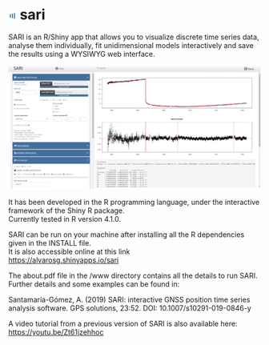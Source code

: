 # ![SARI logo](/www/favicon.png) sari 
SARI is an R/Shiny app that allows you to visualize discrete time series data, analyse them individually, fit unidimensional models interactively and save the results using a WYSIWYG web interface.


![SARI screenshot](/www/screenshot.png)


It has been developed in the R programming language, under the interactive framework of the Shiny R package.  
Currently tested in R version 4.1.0.

SARI can be run on your machine after installing all the R dependencies given in the INSTALL file.  
It is also accessible online at this link  
https://alvarosg.shinyapps.io/sari

The about.pdf file in the /www directory contains all the details to run SARI.  
Further details and some examples can be found in:

Santamaría-Gómez, A. (2019) SARI: interactive GNSS position time series analysis software. GPS solutions, 23:52. DOI: 10.1007/s10291-019-0846-y

A video tutorial from a previous version of SARI is also available here: https://youtu.be/Zt61jzehhoc
